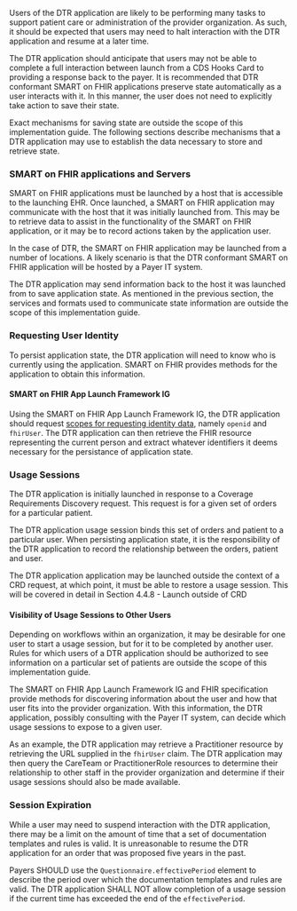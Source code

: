 Users of the DTR application are likely to be performing many tasks to support patient care or administration of the provider organization. As such, it should be expected that users may need to halt interaction with the DTR application and resume at a later time.

The DTR application should anticipate that users may not be able to complete a full interaction between launch from a CDS Hooks Card to providing a response back to the payer. It is recommended that DTR conformant SMART on FHIR applications preserve state automatically as a user interacts with it. In this manner, the user does not need to explicitly take action to save their state.

Exact mechanisms for saving state are outside the scope of this implementation guide. The following sections describe mechanisms that a DTR application may use to establish the data necessary to store and retrieve state.

### SMART on FHIR applications and Servers
SMART on FHIR applications must be launched by a host that is accessible to the launching EHR. Once launched, a SMART on FHIR application may communicate with the host that it was initially launched from. This may be to retrieve data to assist in the functionality of the SMART on FHIR application, or it may be to record actions taken by the application user.

In the case of DTR, the SMART on FHIR application may be launched from a number of locations. A likely scenario is that the DTR conformant SMART on FHIR application will be hosted by a Payer IT system.

The DTR application may send information back to the host it was launched from to save application state. As mentioned in the previous section, the services and formats used to communicate state information are outside the scope of this implementation guide.

### Requesting User Identity
To persist application state, the DTR application will need to know who is currently using the application. SMART on FHIR provides methods for the application to obtain this information.

#### SMART on FHIR App Launch Framework IG
Using the SMART on FHIR App Launch Framework IG, the DTR application should request [scopes for requesting identity data](http://hl7.org/fhir/smart-app-launch/scopes-and-launch-context/index.html#scopes-for-requesting-identity-data), namely `openid` and `fhirUser`. The DTR application can then retrieve the FHIR resource representing the current person and extract whatever identifiers it deems necessary for the persistance of application state.

### Usage Sessions
The DTR application is initially launched in response to a Coverage Requirements Discovery request. This request is for a given set of orders for a particular patient.

The DTR application usage session binds this set of orders and patient to a particular user. When persisting application state, it is the responsibility of the DTR application to record the relationship between the orders, patient and user.

The DTR application application may be launched outside the context of a CRD request, at which point, it must be able to restore a usage session. This will be covered in detail in Section 4.4.8 - Launch outside of CRD

#### Visibility of Usage Sessions to Other Users
Depending on workflows within an organization, it may be desirable for one user to start a usage session, but for it to be completed by another user. Rules for which users of a DTR application should be authorized to see information on a particular set of patients are outside the scope of this implementation guide.

The SMART on FHIR App Launch Framework IG and FHIR specification provide methods for discovering information about the user and how that user fits into the provider organization. With this information, the DTR application, possibly consulting with the Payer IT system, can decide which usage sessions to expose to a given user.

As an example, the DTR application may retrieve a Practitioner resource by retrieving the URL supplied in the `fhirUser` claim. The DTR application may then query the CareTeam or PractitionerRole resources to determine their relationship to other staff in the provider organization and determine if their usage sessions should also be made available.

### Session Expiration
While a user may need to suspend interaction with the DTR application, there may be a limit on the amount of time that a set of documentation templates and rules is valid. It is unreasonable to resume the DTR application for an order that was proposed five years in the past.

Payers SHOULD use the `Questionnaire.effectivePeriod` element to describe the period over which the documentation templates and rules are valid. The DTR application SHALL NOT allow completion of a usage session if the current time has exceeded the end of the `effectivePeriod`.